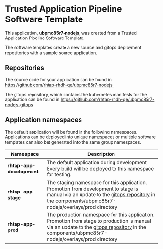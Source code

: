 # Trusted Application Pipeline Software Template

This application, **ubpmc85r7-nodejs**, was created from a Trusted Application Pipeline Software Template.

The software templates create a new source and gitops deployment repositories with a sample source application. 

## Repositories

The source code for your application can be found in [https://github.com/rhtap-rhdh-qe/ubpmc85r7-nodejs ](https://github.com/rhtap-rhdh-qe/ubpmc85r7-nodejs ).
 
The gitops repository, which contains the kubernetes manifests for the application can be found in 
[https://github.com/rhtap-rhdh-qe/ubpmc85r7-nodejs-gitops ](https://github.com/rhtap-rhdh-qe/ubpmc85r7-nodejs-gitops ) 

## Application namespaces 

The default application will be found in the following namespaces. Applications can be deployed into unique namespaces or multiple software templates can also bet generated into the same group namespaces.  

|  Namespace   |  Description   |  
| -------- | -------- |   
| **rhtap-app-development** | The default application during development. Every build will be deployed to this namespace for testing. | 
| **rhtap-app-stage** | The staging namespace for this application. Promotion from development to stage is manual via an update to the [gitops repository](https://github.com/rhtap-rhdh-qe/ubpmc85r7-nodejs-gitops ) in the components/ubpmc85r7-nodejs/overlays/prod directory |  
| **rhtap-app-prod** | The production namespace for this application. Promotion from stage to production is manual via an update to the [gitops repository](https://github.com/rhtap-rhdh-qe/ubpmc85r7-nodejs-gitops ) in the components/ubpmc85r7-nodejs/overlays/prod directory | 